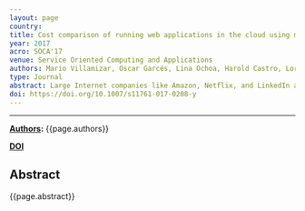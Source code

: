 ```yaml
---
layout: page
country:
title: Cost comparison of running web applications in the cloud using monolithic, microservice, and AWS Lambda architectures
year: 2017
acro: SOCA'17
venue: Service Oriented Computing and Applications
authors: Mario Villamizar, Oscar Garcés, Lina Ochoa, Harold Castro, Lorena Salamanca, Mauricio Verano, Rubby Casallas, Santiago Gil, Carlos Valencia, Angee Zambrano, and Mery Lang.
type: Journal
abstract: Large Internet companies like Amazon, Netflix, and LinkedIn are using the microservice architecture pattern to deploy large applications in the cloud as a set of small services that can be independently developed, tested, deployed, scaled, operated, and upgraded. However, aside from gaining agility, independent development, and scalability, how microservices affect the infrastructure costs is a major evaluation topic for companies adopting this pattern. This paper presents a cost comparison of a web application developed and deployed using the same scalable scenarios with three different approaches 1) a monolithic architecture, 2) a microservice architecture operated by the cloud customer, and 3) a microservice architecture operated by the cloud provider. Test results show that microservices can help reduce infrastructure costs in comparison with standard monolithic architectures. Moreover, the use of services specifically designed to deploy and scale microservices, such as AWS Lambda, reduces infrastructure costs by 70% or more, and unlike microservices operated by cloud customers, these specialized services help to guarantee the same performance and response times as the number of users increases. Lastly, we also describe the challenges we faced while implementing and deploying microservice applications, and include a discussion on how to replicate the results on other cloud providers.
doi: https://doi.org/10.1007/s11761-017-0208-y
---
```


---

**[Authors](#):** {{page.authors}}

**[DOI]({{page.doi}})** 

## Abstract
{{page.abstract}}